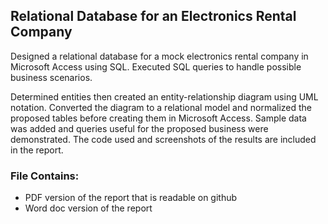 ## Relational Database for an Electronics Rental Company
Designed a relational database for a mock electronics rental company in Microsoft Access using SQL. Executed SQL queries to handle possible business scenarios.

Determined entities then created an entity-relationship diagram using UML notation. Converted the diagram to a relational model and normalized the proposed tables before creating them in Microsoft Access. Sample data was added and queries useful for the proposed business were demonstrated. The code used and screenshots of the results are included in the report. 

### File Contains: 
 * PDF version of the report that is readable on github
 * Word doc version of the report
